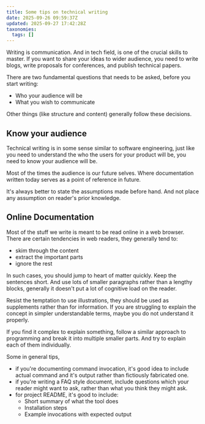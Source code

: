 ```yaml
---
title: Some tips on technical writing
date: 2025-09-26 09:59:37Z
updated: 2025-09-27 17:42:28Z
taxonomies:
  tags: []
---
```


Writing is communication. And in tech field, is one of the crucial skills to master. If you want to share your ideas to wider audience, you need to write blogs, write proposals for conferences, and publish technical papers. 

There are two fundamental questions that needs to be asked, before you start writing:
- Who your audience will be
- What you wish to communicate

Other things (like structure and content) generally follow these decisions. 

## Know your audience
Technical writing is in some sense similar to software engineering, just like you need to understand the who the users for your product will be, you need to know your audience will be. 

Most of the times the audience is our future selves. Where documentation written today serves as a point of reference in future. 

It's always better to state the assumptions made before hand. And not place any assumption on reader's prior knowledge. 

## Online Documentation
Most of the stuff we write is meant to be read online in a web browser. There are certain tendencies in web readers, they generally tend to:
- skim through the content
- extract the important parts
- ignore the rest

In such cases, you should jump to heart of matter quickly. Keep the sentences short. And use lots of smaller paragraphs rather than a lengthy blocks, generally it doesn't put a lot of cognitive load on the reader. 

Resist the temptation to use illustrations, they should be used as supplements rather than for information. If you are struggling to explain the concept in simpler understandable terms, maybe you do not understand it properly. 

If you find it complex to explain something, follow a similar approach to programming and break it into multiple smaller parts. And try to explain each of them individually. 

Some in general tips, 
- if you're documenting command invocation, it's good idea to include actual command and it's output rather than fictiously fabricated one. 
- if you're writing a FAQ style document, include questions which your reader might want to ask, rather than what you think they might ask.
- for project README, it's good to include:
	- Short summary of what the tool does
	- Installation steps
	- Example invocations with expected output
